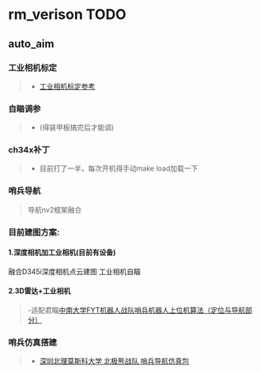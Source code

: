 # rm_verison TODO

## auto_aim

### 工业相机标定
> - [工业相机标定参考](https://zhuanlan.zhihu.com/p/488925991?utm_id=0)

### 自瞄调参
> - (得装甲板搞完后才能调)

### ch34x补丁
> - 目前打了一半，每次开机得手动make load加载一下

### 哨兵导航
> 导航nv2框架融合

### 目前建图方案:

#### 1.深度相机加工业相机(目前有设备)
融合D345i深度相机点云建图
工业相机自瞄

#### 2.3D雷达+工业相机
> -适配君瞄[中南大学FYT机器人战队哨兵机器人上位机算法（定位与导航部分）](https://github.com/baiyeweiguang/CSU-RM-Sentry)

### 哨兵仿真搭建
> - [深圳北理莫斯科大学 北极熊战队 哨兵导航仿真包](https://github.com/LihanChen2004/PB_RMSimulation)

